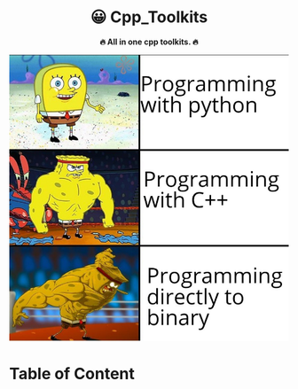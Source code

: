 <div align="center">
  <h1><strong> &#128512; Cpp_Toolkits</strong></h1>
  <p>
    <strong> &#128293; All in one cpp toolkits. &#128293;</strong>
  </p>
  <p>
    <img src="img/meme.jpeg" alt="build status" />
  </p>
</div>


# Table of Content
    